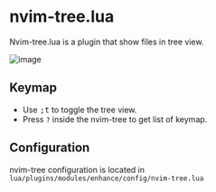 # nvim-tree.lua

Nvim-tree.lua is a plugin that show files in tree view.

![image](https://raw.githubusercontent.com/kyazdani42/nvim-tree.lua/master/.github/screenshot.png)

## Keymap

* Use <kbd>;t</kbd> to toggle the tree view.
* Press `?` inside the nvim-tree to get list of keymap.

## Configuration

nvim-tree configuration is located in `lua/plugins/modules/enhance/config/nvim-tree.lua`
